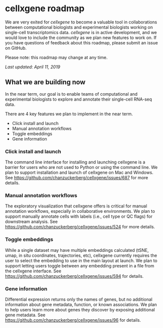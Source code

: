 # cellxgene roadmap

We are very exited for _cellxgene_ to become a valuable tool in collaborations
between computational biologists and experimental biologists working on
single-cell transcriptomics data. _cellxgene_ is in active development, and we
would love to include the community as we plan new features to work on. If you
have questions of feedback about this roadmap, please submit an issue on
GitHub.

Please note: this roadmap may change at any time.

*Last updated: April 11, 2019*

## What we are building now

In the near term, our goal is to enable teams of computational and experimental
biologists to explore and annotate their single-cell RNA-seq data.

There are 4 key features we plan to implement in the near term.

- Click install and launch
- Manual annotation workflows
- Toggle embeddings
- Gene information

### Click install and launch

The command line interface for installing and launching cellxgene is a barrier
for users who are not used to Python or using the command line. We plan to
support installation and launch of cellxgene on Mac and Windows. See
https://github.com/chanzuckerberg/cellxgene/issues/687 for more details.

### Manual annotation workflows

The exploratory visualization that cellxgene offers is critical for manual
annotation workflows, especially in collaborative environments. We plan to
support manually annotate cells with labels (i.e., cell type or QC flags) for
downstream analysis. See https://github.com/chanzuckerberg/cellxgene/issues/524
for more details.

### Toggle embeddings

While a single dataset may have multiple embeddings calculated (tSNE, umap, in
situ coordinates, trajectories, etc), cellxgene currently requires the user to select the
embedding to use in the main layout at launch. We plan to support letting users
toggle between any embedding present in a file from the cellxgene interface.
See https://github.com/chanzuckerberg/cellxgene/issues/594 for details.

### Gene information

Differential expression returns only the names of genes, but no additional information
about gene metadata, function, or known associations. We plan to help users learn
more about genes they discover by exposing additional gene metadata. See
https://github.com/chanzuckerberg/cellxgene/issues/96 for details.
